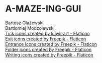 # A-MAZE-ING-GUI
Bartosz Głażewski\
Bartłomiej Modzolewski\
<a href="https://www.flaticon.com/free-icons/tick" title="tick icons">Tick icons created by kliwir art - Flaticon</a>\
<a href="https://www.flaticon.com/free-icons/exit" title="exit icons">Exit icons created by Freepik - Flaticon</a>\
<a href="https://www.flaticon.com/free-icons/entrance" title="entrance icons">Entrance icons created by Freepik - Flaticon</a>\
<a href="https://www.flaticon.com/free-icons/folder" title="folder icons">Folder icons created by Freepik - Flaticon</a>\
<a href="https://www.flaticon.com/free-icons/writing" title="writing icons">Writing icons created by Freepik - Flaticon</a>


